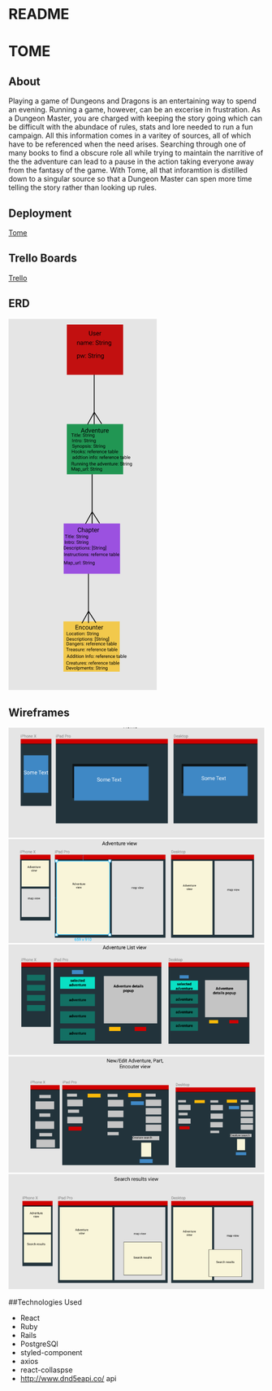 # README

# TOME

## About
Playing a game of Dungeons and Dragons is an entertaining way to spend an evening. Running a game, however, can be an excerise in frustration.
As a Dungeon Master, you are charged with keeping the story going which can be difficult with the abundace of rules, stats and lore needed to run a fun campaign. All this information comes in a varitey of sources, all of which have to be referenced when the need arises. Searching through one of many books to find a obscure role all while trying to maintain the narritive of the the adventure can lead to a pause in the action taking everyone away from the fantasy of the game. With Tome, all that inforamtion is distilled down to a singular source so that a Dungeon Master can spen more time telling the story rather than looking up rules.

## Deployment
[Tome](https://tome-dm.herokuapp.com/)

## Trello Boards
[Trello](https://trello.com/b/TBUmpkNk/project-four)

## ERD
![ERD](https://github.com/JasenABaker/Tome/blob/master/wireframes/Screen%20Shot%202018-03-05%20at%205.56.58%20PM.png)


## Wireframes
![wireframe1](https://github.com/JasenABaker/Tome/blob/master/wireframes/Screen%20Shot%202018-03-04%20at%2010.02.21%20PM.png)
![wireframe2](https://github.com/JasenABaker/Tome/blob/master/wireframes/Screen%20Shot%202018-03-04%20at%2010.02.38%20PM.png)
![wireframe3](https://github.com/JasenABaker/Tome/blob/master/wireframes/Screen%20Shot%202018-03-04%20at%2010.02.46%20PM.png)
![wireframe4](https://github.com/JasenABaker/Tome/blob/master/wireframes/Screen%20Shot%202018-03-04%20at%2010.02.54%20PM.png)
![wireframe5](https://github.com/JasenABaker/Tome/blob/master/wireframes/Screen%20Shot%202018-03-04%20at%2010.03.05%20PM.png)


##Technologies Used
* React
* Ruby
* Rails
* PostgreSQl
* styled-component
* axios
* react-collaspse
* http://www.dnd5eapi.co/ api
